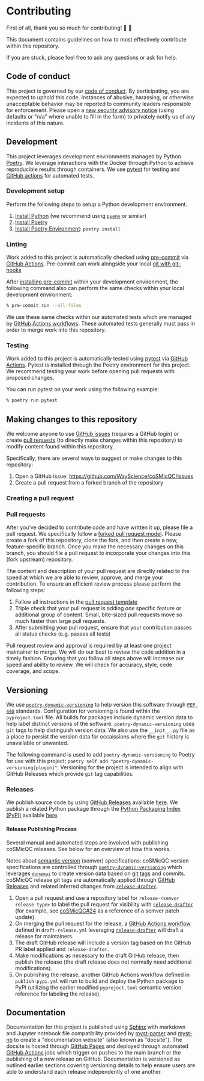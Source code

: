 # Contributing

First of all, thank you so much for contributing! 🎉 💯

This document contains guidelines on how to most effectively contribute within this repository.

If you are stuck, please feel free to ask any questions or ask for help.

## Code of conduct

This project is governed by our [code of conduct](CODE_OF_CONDUCT.md). By participating, you are expected to uphold this code.
Instances of abusive, harassing, or otherwise unacceptable behavior may be
reported to community leaders responsible for enforcement.
Please open a [new security advisory notice](https://github.com/WayScience/coSMicQC/security/advisories/new) (using defaults or "n/a" where unable to fill in the form) to privately notify us of any incidents of this nature.

## Development

This project leverages development environments managed by Python [Poetry](https://python-poetry.org/).
We leverage interactions with the Docker through Python to achieve reproducible results through containers.
We use [pytest](https://docs.pytest.org/) for testing and [GitHub actions](https://docs.github.com/en/actions) for automated tests.

### Development setup

Perform the following steps to setup a Python development environment.

1. [Install Python](https://www.python.org/downloads/) (we recommend using [`pyenv`](https://github.com/pyenv/pyenv) or similar)
1. [Install Poetry](https://python-poetry.org/docs/#installation)
1. [Install Poetry Environment](https://python-poetry.org/docs/basic-usage/#installing-dependencies): `poetry install`

### Linting

Work added to this project is automatically checked using [pre-commit](https://pre-commit.com/) via [GitHub Actions](https://docs.github.com/en/actions).
Pre-commit can work alongside your local [git with git-hooks](https://pre-commit.com/index.html#3-install-the-git-hook-scripts)

After [installing pre-commit](https://pre-commit.com/#installation) within your development environment, the following command also can perform the same checks within your local development environment:

```sh
% pre-commit run --all-files
```

We use these same checks within our automated tests which are managed by [GitHub Actions workflows](https://docs.github.com/en/actions/using-workflows).
These automated tests generally must pass in order to merge work into this repository.

### Testing

Work added to this project is automatically tested using [pytest](https://docs.pytest.org/) via [GitHub Actions](https://docs.github.com/en/actions).
Pytest is installed through the Poetry environment for this project.
We recommend testing your work before opening pull requests with proposed changes.

You can run pytest on your work using the following example:

```sh
% poetry run pytest
```

## Making changes to this repository

We welcome anyone to use [GitHub issues](https://docs.github.com/en/issues/tracking-your-work-with-issues/about-issues) (requires a GitHub login) or create [pull requests](https://docs.github.com/en/pull-requests/collaborating-with-pull-requests/proposing-changes-to-your-work-with-pull-requests/about-pull-requests) (to directly make changes within this repository) to modify content found within this repository.

Specifically, there are several ways to suggest or make changes to this repository:

1. Open a GitHub issue: https://github.com/WayScience/coSMicQC/issues
1. Create a pull request from a forked branch of the repository

### Creating a pull request

### Pull requests

After you’ve decided to contribute code and have written it up, please file a pull request.
We specifically follow a [forked pull request model](https://docs.github.com/en/github/collaborating-with-issues-and-pull-requests/creating-a-pull-request-from-a-fork).
Please create a fork of this repository, clone the fork, and then create a new, feature-specific branch.
Once you make the necessary changes on this branch, you should file a pull request to incorporate your changes into this (fork upstream) repository.

The content and description of your pull request are directly related to the speed at which we are able to review, approve, and merge your contribution.
To ensure an efficient review process please perform the following steps:

1. Follow all instructions in the [pull request template](.github/PULL_REQUEST_TEMPLATE.md)
1. Triple check that your pull request is adding _one_ specific feature or additional group of content.
   Small, bite-sized pull requests move so much faster than large pull requests.
1. After submitting your pull request, ensure that your contribution passes all status checks (e.g. passes all tests)

Pull request review and approval is required by at least one project maintainer to merge.
We will do our best to review the code addition in a timely fashion.
Ensuring that you follow all steps above will increase our speed and ability to review.
We will check for accuracy, style, code coverage, and scope.

## Versioning

We use [`poetry-dynamic-versioning`](https://github.com/mtkennerly/poetry-dynamic-versioning) to help version this software through [`PEP 440`](https://peps.python.org/pep-0440/) standards.
Configuration for versioning is found within the `pyproject.toml` file.
All builds for packages include dynamic version data to help label distinct versions of the software.
`poetry-dynamic-versioning` uses `git` tags to help distinguish version data.
We also use the `__init__.py` file as a place to persist the version data for occaissions where the `git` history is unavailable or unwanted.

The following command is used to add `poetry-dynamic-versioning` to Poetry for use with this project: `poetry self add "poetry-dynamic-versioning[plugin]"`.
Versioning for the project is intended to align with GitHub Releases which provide `git` tag capabilities.

### Releases

We publish source code by using [GitHub Releases](https://docs.github.com/en/repositories/releasing-projects-on-github/about-releases) available [here](https://github.com/wayscience/cosmicqc/releases).
We publish a related Python package through the [Python Packaging Index (PyPI)](https://pypi.org/) available [here](https://pypi.org/project/cosmicqc/).

#### Release Publishing Process

Several manual and automated steps are involved with publishing coSMicQC releases.
See below for an overview of how this works.

Notes about [semantic version](https://en.wikipedia.org/wiki/Software_versioning#Semantic_versioning) (semver) specifications:
coSMicQC version specifications are controlled through [`poetry-dynamic-versioning`](https://github.com/mtkennerly/poetry-dynamic-versioning) which leverages [`dunamai`](https://github.com/mtkennerly/dunamai) to create version data based on [git tags](https://git-scm.com/book/en/v2/Git-Basics-Tagging) and commits.
coSMicQC release git tags are automatically applied through [GitHub Releases](https://docs.github.com/en/repositories/releasing-projects-on-github/about-releases) and related inferred changes from [`release-drafter`](https://github.com/release-drafter/release-drafter).

1. Open a pull request and use a repository label for `release-<semver release type>` to label the pull request for visibility with [`release-drafter`](https://github.com/release-drafter/release-drafter) (for example, see [coSMicQC#24](https://github.com/wayscience/cosmicqc/pull/24) as a reference of a semver patch update).
1. On merging the pull request for the release, a [GitHub Actions workflow](https://docs.github.com/en/actions/using-workflows) defined in `draft-release.yml` leveraging [`release-drafter`](https://github.com/release-drafter/release-drafter) will draft a release for maintainers.
1. The draft GitHub release will include a version tag based on the GitHub PR label applied and `release-drafter`.
1. Make modifications as necessary to the draft GitHub release, then publish the release (the draft release does not normally need additional modifications).
1. On publishing the release, another GitHub Actions workflow defined in `publish-pypi.yml` will run to build and deploy the Python package to PyPI (utilizing the earlier modified `pyproject.toml` semantic version reference for labeling the release).

## Documentation

Documentation for this project is published using [Sphinx](https://www.sphinx-doc.org) with markdown and Jupyter notebook file compatibility provided by [myst-parser](https://myst-parser.readthedocs.io/en/latest/) and [myst-nb](https://myst-nb.readthedocs.io/en/latest/) to create a "documentation website" (also known as "docsite").
The docsite is hosted through [GitHub Pages](https://pages.github.com/) and deployed through automated [GitHub Actions](https://docs.github.com/en/actions) jobs which trigger on pushes to the main branch or the publishing of a new release on GitHub.
Documentation is versioned as outlined earlier sections covering versioning details to help ensure users are able to understand each release independently of one another.
